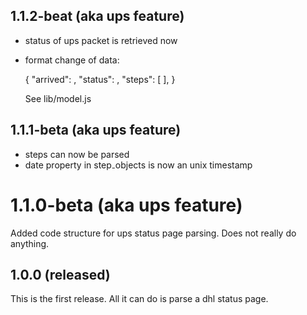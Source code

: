 ## 1.1.2-beat (aka ups feature)

* status of ups packet is retrieved now
* format change of data:

    {
        "arrived": <boolean>,
        "status":  <string>,
        "steps":   [
        ],
    }

    See lib/model.js

## 1.1.1-beta (aka ups feature)

* steps can now be parsed
* date property in step₋objects is now an unix timestamp

# 1.1.0-beta (aka ups feature)

Added code structure for ups status page parsing. Does not really do anything.

## 1.0.0 (released)

This is the first release. All it can do is parse a dhl status page.
